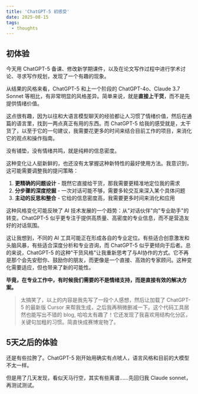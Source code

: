 ```yaml
---
title: 'ChatGPT-5 初感受'
date: 2025-08-15
tags:
  - thoughts
---
```


## 初体验

今天用 ChatGPT-5 备课、修改新学期课件，以及在论文写作过程中进行学术讨论、寻求写作规划，发现了一个有趣的现象。

从结果的风格来看，ChatGPT-5 和上一个阶段的 ChatGPT-4o、Claude 3.7 Sonnet 等相比，有非常明显的风格差异。简单来说，就是**直接上干货**，而不是先提供情绪价值。

这点很有趣，因为以往和大语言模型聊天的经验都让人习惯了情绪价值，然后在通篇的语言里，找到一两点真正有用的东西。而 ChatGPT-5 给我的感受就是，太干货了，以至于它的一句建议，我需要花更多的时间来结合目前工作的项目，来消化它的观点和操作指南。

没有铺垫，没有情绪共鸣，就是纯粹的信息密度。

这种变化让人挺新鲜的，也还没有太掌握这种新特性的最好使用方法。我意识到，这可能需要调整我的提问策略：

1. **更精确的问题设计** - 既然它直接给干货，那我需要更精准地定位我的需求
2. **分步骤的深度挖掘** - 一次对话可能不够，需要多轮交互来深入某个具体问题
3. **主动的反思和整合** - 它给的信息密度高，我需要更多时间来消化和应用


这种风格变化可能反映了 AI 技术发展的一个趋势：从"对话伙伴"向"专业助手"的转变。ChatGPT-5 似乎更专注于提供高质量、高密度的专业信息，而不是营造友好的对话氛围。

这让我想到，不同的 AI 工具可能正在形成各自的专业定位。有些适合创意激发和头脑风暴，有些适合深度分析和专业咨询，而 ChatGPT-5 似乎更倾向于后者。总的来说，ChatGPT-5 的这种"干货风格"让我重新思考了与AI协作的方式。它不再是那个会先安慰你、鼓励你的朋友，而更像是一个直接、高效的专家顾问。这种变化需要适应，但也带来了新的可能性。

**毕竟，在专业工作中，有时候我们需要的不是情绪支持，而是直接有效的解决方案。**


> 太搞笑了，以上的内容是我先写了一段个人感想，然后让加载了 ChatGPT-5 的最新版 Cursor 来帮我生成，之后我再稍微删减一下。这个代码工具居然也能写出不错的 blog, 哈哈太有趣了！它还发现了我喜欢用结构化分区，关键句加粗的习惯。简直快成赛博宠物了。

## 5天之后的体验

还是有些拉胯了。ChatGPT-5 刚开始用确实有点唬人，语言风格和目前的大模型不太一样。

但是用了几天发现，看似天马行空，其实有些离谱……先回归我 Claude sonnet，再测试测试。

